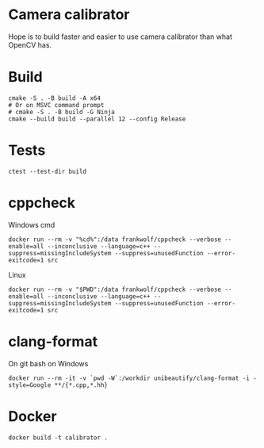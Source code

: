 # Camera calibrator

Hope is to build faster and easier to use camera calibrator than what OpenCV has.

# Build

```
cmake -S . -B build -A x64
# Or on MSVC command prompt 
# cmake -S . -B build -G Ninja
cmake --build build --parallel 12 --config Release
```

# Tests

```
ctest --test-dir build
```

# cppcheck

Windows cmd
```
docker run --rm -v "%cd%":/data frankwolf/cppcheck --verbose --enable=all --inconclusive --language=c++ --suppress=missingIncludeSystem --suppress=unusedFunction --error-exitcode=1 src
```

Linux
```
docker run --rm -v "$PWD":/data frankwolf/cppcheck --verbose --enable=all --inconclusive --language=c++ --suppress=missingIncludeSystem --suppress=unusedFunction --error-exitcode=1 src
```

# clang-format

On git bash on Windows
```
docker run --rm -it -v `pwd -W`:/workdir unibeautify/clang-format -i -style=Google **/{*.cpp,*.hh}
``` 

# Docker

```
docker build -t calibrator .
```
